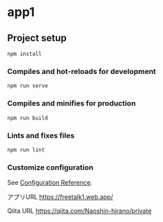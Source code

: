 # app1

## Project setup
```
npm install
```

### Compiles and hot-reloads for development
```
npm run serve
```

### Compiles and minifies for production
```
npm run build
```

### Lints and fixes files
```
npm run lint
```

### Customize configuration
See [Configuration Reference](https://cli.vuejs.org/config/).

アプリURL
https://freetalk1.web.app/

Qiita URL
https://qiita.com/Naoshin-hirano/private
